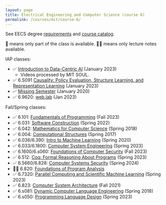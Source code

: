 ```yaml
---
layout: page
title: Electrical Engineering and Computer Science (course 6)
permalink: /courses/mit/course-6/
---
```


See EECS degree [requirements](https://www.eecs.mit.edu/academics/undergraduate-programs/curriculum/) and [course catalog](http://student.mit.edu/catalog/m6a.html).

🔄 means only part of the class is available.
🔄📝 means only lecture notes available.

IAP classes:
- ✅ [Introduction to Data-Centric AI](https://dcai.csail.mit.edu) (January 2023)
    - Videos processed by MIT SOUL.
- ✅ 6.S091 [Causality: Policy Evaluation, Structure Learning, and Representation Learning](https://github.com/csquires/6.S091-causality) (January 2023)
- ✅ [Missing Semester](https://missing.csail.mit.edu/) (January 2020)
- ✅ 6.9620: [web.lab](https://weblab.mit.edu/schedule/) (Jan 2023)

Fall/Spring classes:
- ✅ 6.101: [Fundamentals of Programming](https://py.mit.edu/fall23) (Fall 2023)
- ✅ 6.031: [Software Construction](https://web.mit.edu/6.031/www/sp22/) (Spring 2022)
- ✅ 6.042: [Mathematics for Computer Science](https://learning-modules.mit.edu/materials/index.html?uuid=/course/6/sp18/6.042#materials) (Spring 2018)
- ✅ 6.004: [Computational Structures](https://ocw.mit.edu/courses/6-004-computation-structures-spring-2017/) (Spring 2017)
- ✅ 6.036/6.390: [Intro to Machine Learning](https://openlearninglibrary.mit.edu/courses/course-v1:MITx+6.036+1T2019/course/#block-v1:MITx+6.036+1T2019+type@sequential+block@intro_ml) (Spring 2020)
- ✅ 6.033/6.1800: [Computer System Engineering](https://web.mit.edu/6.1800/www/) (Spring 2023)
- ✅ 6.1600/6.s060: [Foundations of Computer Security](https://61600.csail.mit.edu/2023/) (Fall 2023)
- ✅ 6.512: [Coq: Formal Reasoning About Programs](frap.csail.mit.edu) (Spring 2023)
- ✅ 6.5660/6.828: [Computer Systems Security](https://css.csail.mit.edu/6.5660/2024/schedule.html) (Spring 2024)
- 🔄📝 6.820: [Foundations of Program Analysis](https://learning-modules.mit.edu/materials/index.html?uuid=/course/6/fa15/6.820)
- ✅ 6.7320: [Parallel Computing and Scientific Machine Learning](https://book.sciml.ai/) (Spring 2023)
- ✅ 6.823: [Computer System Architecture](https://web.archive.org/web/20220525062408/http://csg.csail.mit.edu/6.823/lecnotes.html) (Fall 2021)
- ✅ 6.s081: [Dynamic Computer Language Engineering](http://6.s081.scripts.mit.edu/sp18/schedule.html) (Spring 2018)
- ✅ 6.s050: [Programming Language Design](https://people.csail.mit.edu/feser/pld-s23/) (Spring 2023)
